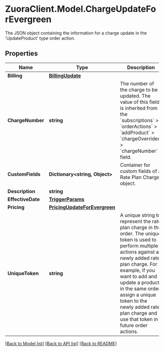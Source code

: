 # ZuoraClient.Model.ChargeUpdateForEvergreen
The JSON object containing the information for a charge update in the 'UpdateProduct' type order action.

## Properties

Name | Type | Description | Notes
------------ | ------------- | ------------- | -------------
**Billing** | [**BillingUpdate**](BillingUpdate.md) |  | [optional] 
**ChargeNumber** | **string** | The number of the charge to be updated. The value of this field is inherited from the &#x60;subscriptions&#x60; &gt; &#x60;orderActions&#x60; &gt; &#x60;addProduct&#x60; &gt; &#x60;chargeOverrides&#x60; &gt; &#x60;chargeNumber&#x60; field.  | [optional] 
**CustomFields** | **Dictionary&lt;string, Object&gt;** | Container for custom fields of a Rate Plan Charge object.  | [optional] 
**Description** | **string** |  | [optional] 
**EffectiveDate** | [**TriggerParams**](TriggerParams.md) |  | [optional] 
**Pricing** | [**PricingUpdateForEvergreen**](PricingUpdateForEvergreen.md) |  | [optional] 
**UniqueToken** | **string** | A unique string to represent the rate plan charge in the order. The unique token is used to perform multiple actions against a newly added rate plan charge. For example, if you want to add and update a product in the same order, assign a unique token to the newly added rate plan charge and use that token in future order actions.  | [optional] 

[[Back to Model list]](../README.md#documentation-for-models) [[Back to API list]](../README.md#documentation-for-api-endpoints) [[Back to README]](../README.md)

